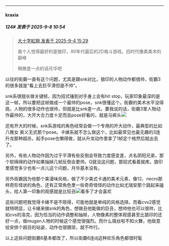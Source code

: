 ﻿
*****

####  kraxia  
##### 124#       发表于 2025-9-8 10:54

<blockquote><a href="httphttps://stage1st.com/2b/forum.php?mod=redirect&amp;goto=findpost&amp;pid=68369493&amp;ptid=2260803" target="_blank">大十字紅朔 发表于 2025-9-4 15:29</a>

我个人觉得最好的是狼印，90年代最后的2D格斗游戏，旧时代像素美术的巅峰

稍微差一点的话月华吧</blockquote>
以往的街霸一直有这个问题，尤其是跟snk对比，狼印的人物动作都很帅，街霸3的很多就是“看上去巨平滑但是不帅”。

snk系很擅长做关键帧，因为招式锤到对手身上会有hit stop，玩家印象最深的是这一帧，所以要把这帧做成一个最帅的pose，snk很懂这个。街霸的美术水平没得挑，人物的很多动作也很帅，但就是比snk差一点。要我说的话，街霸3里人物动作最帅的，大开大合力度十足而且pose好看的，就是马裤头<img src="https://static.stage1st.com/image/smiley/face2017/040.png" referrerpolicy="no-referrer">

还有开大的时候，snk系游戏的角色经常会做一个专用的开大动作，最典型的比如八稚女 奥义无式那个pose。卡婊系就不怎么做这个，比如最常见也最无趣的3连升龙那种超杀，起手pose也懒得做，就从升龙动作里拿了1帧定个格然后就出去了。

另外，有些人物动作因为过于平滑有些反倒会导致力度感变差，点名阴阳兄弟，那个软绵绵的动作如果抽掉几帧反倒会更帅。Q就没这问题，那招式看着就疼。狼印里感觉多少也有一点儿这个问题，月华基本没有。

另外街霸因为他那个美漫味风格，做了不少美式卡通的美术元素，像12、necro那样奇形怪状的角色，还有正常角色里一些奇奇怪怪的动作比如尤瑞安那个跳起来磕头，给人第一印象的观感就是比较丑<img src="https://static.stage1st.com/image/smiley/face2017/037.png" referrerpolicy="no-referrer">看多了才会喜欢

这些问题吧我觉得卡婊不是不晓得，可能他就是单纯的风格选择。而看cvs2感觉就特明显，让卡婊来做snk的角色，想做丑他能做的巨丑，想帅他也可以很帅，比如cvs的洛克，因为恰当的动作调整和抽帧，人物像素的整体观感甚至比狼印的还好一点，做mugen人物的时候这个感觉很强烈。而什么薇丝啦不知火舞，他故意给安排个超丑的站姿，动作也很猥琐，就不咋行。

以上这些问题街霸6基本都改了，所以街霸6连dj这种欢乐角色都很时髦

